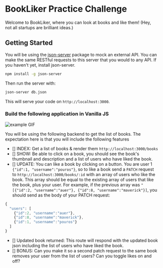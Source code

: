 # BookLiker Practice Challenge

Welcome to BookLiker, where you can look at books and like them! (Hey, not all startups are brilliant ideas.)

## Getting Started

You will be using the [json-server][] package to mock an external API. You can make the same RESTful requests to this server that you would to any API. If you haven't yet, install json-server.

```bash
npm install -g json-server
```

Then run the server with:

```bash
json-server db.json
```

This will serve your code on `http://localhost:3000`.

### Build the following application in Vanilla JS

![example GIF](https://curriculum-content.s3.amazonaws.com/module-3/bookliker-example.gif)

You will be using the following backend to get the list of books. The expectation here is that you will include the following features

- [] INDEX: Get a list of books & render them
  `http://localhost:3000/books`
- [] SHOW: Be able to click on a book, you should see the book's thumbnail and description and a list of users who have liked the book.
- [] UPDATE: You can like a book by clicking on a button. You are user 1 `{"id":1, "username":"pouros"}`, so to like a book send a `PATCH` request to `http://localhost:3000/books/:id` with an array of users who like the book. This array should be equal to the existing array of users that like the book, plus your user. For example, if the previous array was `"[{"id":2, "username":"auer"}, {"id":8, "username":"maverick"}]`, you should send as the body of your PATCH request:

```javascript
{
  "users": [
    {"id":2, "username":"auer"},
    {"id":8, "username":"maverick"},
    {"id":1, "username":"pouros"}
  ]
}
```

- [] Updated book returned: This route will respond with the updated book json including the list of users who have liked the book.
- [] BONUS: Can you make it so a second patch request to the same book removes your user from the list of users? Can you toggle likes on and off?

[json-server]: https://github.com/typicode/json-server
